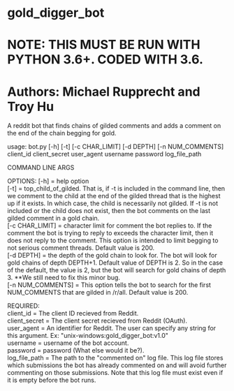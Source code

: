 # gold_digger_bot
# NOTE: THIS MUST BE RUN WITH PYTHON 3.6+. CODED WITH 3.6.
# Authors: Michael Rupprecht and Troy Hu

A reddit bot that finds chains of gilded comments and adds a comment on the end of the chain begging for gold.

usage: bot.py [-h] [-t] [-c CHAR_LIMIT] [-d DEPTH] [-n NUM_COMMENTS]  
		client_id client_secret user_agent username password log_file_path

COMMAND LINE ARGS

OPTIONS:
[-h] = help option  
[-t] = top_child_of_gilded. That is, if -t is included in the command line, then we comment to the child at the end of the gilded thread that 	is the highest up if it exists. In which case, the child is necessarily not gilded. If -t is not included or the child does not exist, 		then the bot comments on the last gilded comment in a gold chain.  
[-c CHAR_LIMIT] = character limit for comment the bot replies to. If the comment the bot is trying to reply to exceeds the character limit, 	then it does not reply to the comment. This option is intended to limit begging to not serious comment threads. Default value is 200.  
[-d DEPTH] = the depth of the gold chain to look for. The bot will look for gold chains of depth DEPTH+1. Default value of DEPTH is 2. So in 	the case of the default, the value is 2, but the bot will search for gold chains of depth 3. **We still	 need to fix this minor bug.  
[-n NUM_COMMENTS] = This option tells the bot to search for the first NUM_COMMENTS that are gilded in /r/all. Default value is 200.  
  
REQUIRED:  
client_id = The client ID recieved from Reddit.  
client_secret = The client secret recieved from Reddit (OAuth).  
user_agent = An identifier for Reddit. The user can specify any string for this argument. Ex: "unix-windows:gold_digger_bot:v1.0"  
username = username of the bot account.  
password = password (What else would it be?).  
log_file_path = The path to the "commented on" log file. This log file stores which submissions the bot has already commented on and will avoid 	further commenting on those submissions. Note that this log file must exist even if it is empty before the bot runs.  


